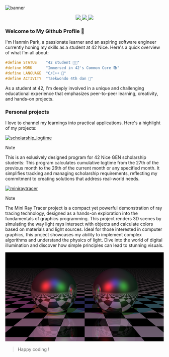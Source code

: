 ![banner](https://github.com/hanmpark/hanmpark/blob/main/github_banner.jpeg)
<div align="center">
  <p>
    <a href="https://profile.intra.42.fr/users/hanmpark">
      <img src="https://badgen.net/badge/Born2Code/hanmpark/blue?cache=86400&icon=https://meta.intra.42.fr/images/42_logo.svg">
    </a>
    <a href="https://www.linkedin.com/in/hanmin-park-83239718b/">
      <img src="https://badgen.net/badge/LinkedIn/Hanmin Park/cyan?icon=chrome">
    </a>
    <a href="https://www.youtube.com/watch?v=BBJa32lCaaY">
      <img src="https://komarev.com/ghpvc/?username=hanmpark&color=blueviolet">
    </a>
  </p>
</div>

### Welcome to My Github Profile 👋
I'm Hanmin Park, a passionate learner and an aspiring software engineer currently honing my skills as a student at 42 Nice. Here's a quick overview of what I'm all about:
```c
#define STATUS    "42 student 🧑‍💻"
#define WORK      "Immersed in 42's Common Core 📚"
#define LANGUAGE  "C/C++ 💾"
#define ACTIVITY  "Taekwondo 4th dan 🥋"
```
As a student at 42, I'm deeply involved in a unique and challenging educational experience that emphasizes peer-to-peer learning, creativity, and hands-on projects.

### Personal projects
I love to channel my learnings into practical applications. Here's a highlight of my projects:  

[![scholarship_logtime](https://github-readme-stats.vercel.app/api/pin/?username=hanmpark&repo=scholarship_logtime&theme=tokyonight)](https://github.com/hanmpark/scholarship_logtime)
> [!NOTE]  
> This is an exlusively designed program for 42 Nice GEN scholarship students:
This program calculates cumulative logtime from the 27th of the previous month to the 26th of the current month or any specified month. It simplifies tracking and managing scholarship requirements, reflecting my commitment to creating solutions that address real-world needs.

[![miniraytracer](https://github-readme-stats.vercel.app/api/pin/?username=hanmpark&repo=miniraytracer&theme=tokyonight)](https://github.com/hanmpark/miniraytracer)
> [!NOTE]
> The Mini Ray Tracer project is a compact yet powerful demonstration of ray tracing technology, designed as a hands-on exploration into the fundamentals of graphics programming. This project renders 3D scenes by simulating the way light rays intersect with objects and calculate colors based on materials and light sources. Ideal for those interested in computer graphics, this project showcases my ability to implement complex algorithms and understand the physics of light. Dive into the world of digital illumination and discover how simple principles can lead to stunning visuals.  

![minirt render](https://github.com/hanmpark/hanmpark/blob/main/two_balls.png)

> Happy coding !
